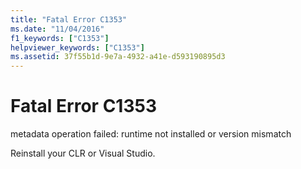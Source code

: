 ```yaml
---
title: "Fatal Error C1353"
ms.date: "11/04/2016"
f1_keywords: ["C1353"]
helpviewer_keywords: ["C1353"]
ms.assetid: 37f55b1d-9e7a-4932-a41e-d593190895d3
---
```

# Fatal Error C1353

metadata operation failed: runtime not installed or version mismatch

Reinstall your CLR or Visual Studio.
